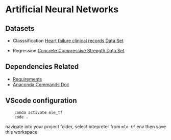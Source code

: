 # Artificial Neural Networks

## Datasets
- Classsification
    [Heart failure clinical records Data Set](https://archive.ics.uci.edu/ml/datasets/Heart+failure+clinical+records)
    
- Regression
    [Concrete Compressive Strength Data Set](https://archive.ics.uci.edu/ml/datasets/Concrete+Compressive+Strength)

      
## Dependencies Related
- [Requirements](REQUIREMENTS.md)
- [Anaconda Commands Doc](https://docs.conda.io/projects/conda/en/latest/user-guide/tasks/manage-environments.html)

## VScode configuration
```batch
    conda activate mle_tf
    code .
```
navigate into your project folder, 
select intepreter from `mle_tf` env then save this workspace